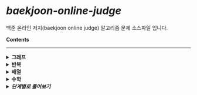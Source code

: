 # *baekjoon-online-judge*

백준 온라인 저지(baekjoon online judge) 알고리즘 문제 소스파일 입니다.

<b>Contents</b>

<hr>
<details>
	<summary><b>그래프</b></summary>
    <ul>
        <li><a href="https://github.com/sjsage522/baekjoon-online-judge/blob/master/source/그래프/graph_1012.c">유기농 배추</a></li>
        <li><a href="https://github.com/sjsage522/baekjoon-online-judge/blob/master/source/그래프/graph_1260.c">DFS와 BFS</a></li>
        <li><a href="https://github.com/sjsage522/baekjoon-online-judge/blob/master/source/그래프/graph_1697.c">숨바꼭질</a></li>
        <li><a href="https://github.com/sjsage522/baekjoon-online-judge/blob/master/source/그래프/graph_2178.c">미로 탐색</a></li>
        <li><a href="https://github.com/sjsage522/baekjoon-online-judge/blob/master/source/그래프/graph_2468.c">안전 영역</a></li>
        <li><a href="https://github.com/sjsage522/baekjoon-online-judge/blob/master/source/그래프/graph_2583.c">영역 구하기</a></li>
        <li><a href="https://github.com/sjsage522/baekjoon-online-judge/blob/master/source/그래프/graph_2667.c">단지번호붙이기</a></li>
        <li><a href="https://github.com/sjsage522/baekjoon-online-judge/blob/master/source/그래프/graph_6603.c">로또</a></li>
        <li><a href="https://github.com/sjsage522/baekjoon-online-judge/blob/master/source/그래프/graph_7562.c">나이트의 이동</a></li>
        <li><a href="https://github.com/sjsage522/baekjoon-online-judge/blob/master/source/그래프/graph_7569.c">토마토</a></li>
    </ul>
</details>
<details>
    <summary><b>반복</b></summary>
    <ul>
        <li><a href="https://github.com/sjsage522/baekjoon-online-judge/blob/master/source/반복/for_2438.c">별 찍기-1</a></li>
    </ul>
</details><details>
    <summary><b>배열</b></summary>
    <ul>
        <li><a href="https://github.com/sjsage522/baekjoon-online-judge/blob/master/source/배열/array_1159.c">농구 경기</a></li>
    </ul>
</details>
<details>
    <summary><b>수학</b></summary>
    <ul>
        <li><a href="https://github.com/sjsage522/baekjoon-online-judge/blob/master/source/수학/math_1000.c">A+B</a></li>
    </ul>
</details>
<details>
    <summary><b><em>단계별로 풀어보기</em></b></summary>
    <ul>
        <details>
            <summary><b>입출력과 사칙연산</b></summary>
            <ul>
                <li><a href="https://github.com/sjsage522/baekjoon-online-judge/blob/master/source/단계별로%20풀어보기/입출력과%20사칙연산/A%2BB.c">A+B</a></li>
                <li><a href="https://github.com/sjsage522/baekjoon-online-judge/blob/master/source/단계별로%20풀어보기/입출력과%20사칙연산/A-B.c">A-B</a></li>
                <li><a href="https://github.com/sjsage522/baekjoon-online-judge/blob/master/source/단계별로%20풀어보기/입출력과%20사칙연산/AxB.c">AxB</a></li>
                <li><a href="https://github.com/sjsage522/baekjoon-online-judge/blob/master/source/단계별로%20풀어보기/입출력과%20사칙연산/A／B.c">A/B</a></li>
                <li><a href="https://github.com/sjsage522/baekjoon-online-judge/blob/master/source/단계별로%20풀어보기/입출력과%20사칙연산/Hello World.java">Hello World</a></li>
                <li><a href="https://github.com/sjsage522/baekjoon-online-judge/blob/master/source/단계별로%20풀어보기/입출력과%20사칙연산/We love kriii.c">We love kriii</a></li>
                <li><a href="https://github.com/sjsage522/baekjoon-online-judge/blob/master/source/단계별로%20풀어보기/입출력과%20사칙연산/개.c">개</a></li>
                <li><a href="https://github.com/sjsage522/baekjoon-online-judge/blob/master/source/단계별로%20풀어보기/입출력과%20사칙연산/고양이.c">고양이</a></li>
                <li><a href="https://github.com/sjsage522/baekjoon-online-judge/blob/master/source/단계별로%20풀어보기/입출력과%20사칙연산/곱셈.c">곱셈</a></li>
                <li><a href="https://github.com/sjsage522/baekjoon-online-judge/blob/master/source/단계별로%20풀어보기/입출력과%20사칙연산/나머지.c">나머지</a></li>
                <li><a href="https://github.com/sjsage522/baekjoon-online-judge/blob/master/source/단계별로%20풀어보기/입출력과%20사칙연산/사칙연산.c">사칙연산</a></li>
            </ul>
        </details>
        <details>
            <summary><b>if 문</b></summary>
            <ul>
                <li><a href="https://github.com/sjsage522/baekjoon-online-judge/blob/master/source/단계별로%20풀어보기/if문/두%20수%20비교하기.c">두 수 비교하기</a></li>
                <li><a href="https://github.com/sjsage522/baekjoon-online-judge/blob/master/source/단계별로%20풀어보기/if문/사분면%20고르기.java">사분면 고르기</a></li>
                <li><a href="https://github.com/sjsage522/baekjoon-online-judge/blob/master/source/단계별로%20풀어보기/if문/시험%20성적.c">시험 성적</a></li>
                <li><a href="https://github.com/sjsage522/baekjoon-online-judge/blob/master/source/단계별로%20풀어보기/if문/알람%20시계.c">알람 시계</a></li>
                <li><a href="https://github.com/sjsage522/baekjoon-online-judge/blob/master/source/단계별로%20풀어보기/if문/윤년.c">윤년</a></li>
            </ul>
        </details>
        <details>
            <summary><b>for 문</b></summary>
            <ul>
                <li><a href="https://github.com/sjsage522/baekjoon-online-judge/blob/master/source/단계별로%20풀어보기/for문/A%2BB%20-%203.c">A+B - 3</a></li>      
                <li><a href="https://github.com/sjsage522/baekjoon-online-judge/blob/master/source/단계별로%20풀어보기/for문/A%2BB%20-%207.c">A+B - 7</a></li>   
                <li><a href="https://github.com/sjsage522/baekjoon-online-judge/blob/master/source/단계별로%20풀어보기/for문/A%2BB%20-%208.c">A+B - 8</a></li>                   
                <li><a href="https://github.com/sjsage522/baekjoon-online-judge/blob/master/source/단계별로%20풀어보기/for문/N%20찍기.c">N 찍기</a></li>   
                <li><a href="https://github.com/sjsage522/baekjoon-online-judge/blob/master/source/단계별로%20풀어보기/for문/X보다%20작은%20수.c">X보다 작은 수</a></li>   
                <li><a href="https://github.com/sjsage522/baekjoon-online-judge/blob/master/source/단계별로%20풀어보기/for문/구구단.c">구구단</a></li>   
                <li><a href="https://github.com/sjsage522/baekjoon-online-judge/blob/master/source/단계별로%20풀어보기/for문/기찍%20N.c">기찍 N</a></li>   
                <li><a href="https://github.com/sjsage522/baekjoon-online-judge/blob/master/source/단계별로%20풀어보기/for문/별%20찍기%20-%201.c">별 찍기 - 1</a></li>   
                <li><a href="https://github.com/sjsage522/baekjoon-online-judge/blob/master/source/단계별로%20풀어보기/for문/별%20찍기%20-%202.c">별 찍기 - 2</a></li>                
                <li><a href="https://github.com/sjsage522/baekjoon-online-judge/blob/master/source/단계별로%20풀어보기/for문/빠른%20A%2BB.c">빠른 A+B</a></li>   
                <li><a href="https://github.com/sjsage522/baekjoon-online-judge/blob/master/source/단계별로%20풀어보기/for문/합.c">합</a></li>               
            </ul>
        </details>
        <details>
            <summary><b>while 문</b></summary>
            <ul>
                <li><a href="https://github.com/sjsage522/baekjoon-online-judge/blob/master/source/단계별로%20풀어보기/while문/A%2BB%20-%204.c">A+B - 4</a></li>
                <li><a href="https://github.com/sjsage522/baekjoon-online-judge/blob/master/source/단계별로%20풀어보기/while문/A%2BB%20-%205.c">A+B - 5</a></li>
                <li><a href="https://github.com/sjsage522/baekjoon-online-judge/blob/master/source/단계별로%20풀어보기/while문/더하기%20사이클.c">더하기 사이클</a></li>
            </ul>
        </details>   
        <details>
            <summary><b>실습1</b></summary>
            <ul>
                <li><a href="https://github.com/sjsage522/baekjoon-online-judge/blob/master/source/단계별로%20풀어보기/실습1/별%20찍기%20-%2013.java">별 찍기 - 13</a></li>
                <li><a href="https://github.com/sjsage522/baekjoon-online-judge/blob/master/source/단계별로%20풀어보기/실습1/별%20찍기%20-%2013.java">별 찍기 - 21</a></li>
                <li><a href="https://github.com/sjsage522/baekjoon-online-judge/blob/master/source/단계별로%20풀어보기/실습1/별%20찍기%9-%2021.java">별 찍기 - 9</a></li>
                <li><a href="https://github.com/sjsage522/baekjoon-online-judge/blob/master/source/단계별로%20풀어보기/실습1/상근날드.java">상근날드</a></li>
                <li><a href="https://github.com/sjsage522/baekjoon-online-judge/blob/master/source/단계별로%20풀어보기/실습1/세%20수.c">세 수</a></li>
                <li><a href="https://github.com/sjsage522/baekjoon-online-judge/blob/master/source/단계별로%20풀어보기/실습1/평균%20점수.java">평균 점수</a></li>    
            </ul>
        </details>
        <details>
            <summary><b>1차원 배열</b></summary>
            <ul>
                <li><a href="https://github.com/sjsage522/baekjoon-online-judge/blob/master/source/단계별로%20풀어보기/1차원%20배열/OX퀴즈.c">OX퀴즈</a></li>
                <li><a href="https://github.com/sjsage522/baekjoon-online-judge/blob/master/source/단계별로%20풀어보기/1차원%20배열/나머지.c">나머지</a></li>
                <li><a href="https://github.com/sjsage522/baekjoon-online-judge/blob/master/source/단계별로%20풀어보기/1차원%20배열/숫자의%20개수.c">숫자의 개수</a></li>
                <li><a href="https://github.com/sjsage522/baekjoon-online-judge/blob/master/source/단계별로%20풀어보기/1차원%20배열/최댓값.c">최댓값</a></li>
                <li><a href="https://github.com/sjsage522/baekjoon-online-judge/blob/master/source/단계별로%20풀어보기/1차원%20배열/최소%2C%20최대.c">최소, 최대</a></li>
                <li><a href="https://github.com/sjsage522/baekjoon-online-judge/blob/master/source/단계별로%20풀어보기/1차원%20배열/평균.c">평균</a></li>
                <li><a href="https://github.com/sjsage522/baekjoon-online-judge/blob/master/source/단계별로%20풀어보기/1차원%20배열/평균은%20넘겠지.c">평균은 넘겠지</a></li>      
            </ul>
        </details>
        <details>
            <summary><b>함수</b></summary>
            <ul>
                <li><a href="https://github.com/sjsage522/baekjoon-online-judge/blob/master/source/단계별로%20풀어보기/함수/셀프%20넘버.c">셀프 넘버</a></li>
                <li><a href="https://github.com/sjsage522/baekjoon-online-judge/blob/master/source/단계별로%20풀어보기/함수/정수%20N개의%20합.c">정수 N개의 합</a></li>
                <li><a href="https://github.com/sjsage522/baekjoon-online-judge/blob/master/source/단계별로%20풀어보기/함수/한수.java">한수</a></li>     
            </ul>
        </details>
        <details>
            <summary><b>문자열</b></summary>
            <ul>
                <li><a href="https://github.com/sjsage522/baekjoon-online-judge/blob/master/source/단계별로%20풀어보기/문자열/그룹%20단어%20체커.c">그룹 단어 체커</a></li>
                <li><a href="https://github.com/sjsage522/baekjoon-online-judge/blob/master/source/단계별로%20풀어보기/문자열/다이얼.c">다이얼</a></li>
                <li><a href="https://github.com/sjsage522/baekjoon-online-judge/blob/master/source/단계별로%20풀어보기/문자열/단어%20공부.c">단어 공부</a></li>                 <li><a href="https://github.com/sjsage522/baekjoon-online-judge/blob/master/source/단계별로%20풀어보기/문자열/단어의 개수.c">단어의 개수</a></li>                 <li><a href="https://github.com/sjsage522/baekjoon-online-judge/blob/master/source/단계별로%20풀어보기/문자열/문자열 반복.c">문자열 반복</a></li>                 <li><a href="https://github.com/sjsage522/baekjoon-online-judge/blob/master/source/단계별로%20풀어보기/문자열/상수.c">상수</a></li>                 <li><a href="https://github.com/sjsage522/baekjoon-online-judge/blob/master/source/단계별로%20풀어보기/문자열/숫자의 합.c">숫자의 합</a></li>                 <li><a href="https://github.com/sjsage522/baekjoon-online-judge/blob/master/source/단계별로%20풀어보기/문자열/아스키 코드.c">아스키 코드</a></li>                 <li><a href="https://github.com/sjsage522/baekjoon-online-judge/blob/master/source/단계별로%20풀어보기/문자열/알파벳 찾기.c">알파벳 찾기</a></li>                 <li><a href="https://github.com/sjsage522/baekjoon-online-judge/blob/master/source/단계별로%20풀어보기/문자열/크로아티아 알파벳.c">크로아티아 알파벳</a></li>    
            </ul>
        </details>
        <details>
            <summary><b>재귀</b></summary>
            <ul>
                <li><a href="https://github.com/sjsage522/baekjoon-online-judge/blob/master/source/단계별로%20풀어보기/재귀/별%20찍기%20-%2010.java">별 찍기 - 10</a></li>
                <li><a href="https://github.com/sjsage522/baekjoon-online-judge/blob/master/source/단계별로%20풀어보기/재귀/팩토리얼.c">팩토리얼</a></li>
                <li><a href="https://github.com/sjsage522/baekjoon-online-judge/blob/master/source/단계별로%20풀어보기/재귀/피보나치%20수%205.c">피보나치 수 5</a></li>                 <li><a href="https://github.com/sjsage522/baekjoon-online-judge/blob/master/source/단계별로%20풀어보기/재귀/하노이%20탑%20이동%20순서.java">하노이 탑 이동 순서</a></li> 
            </ul>
        </details>
        <details>
            <summary><b>브루트포스</b></summary>
            <ul>
                <li><a href="https://github.com/sjsage522/baekjoon-online-judge/blob/master/source/단계별로%20풀어보기/브루트포스/덩치.java">덩치</a></li>
                <li><a href="https://github.com/sjsage522/baekjoon-online-judge/blob/master/source/단계별로%20풀어보기/브루트포스/분해합.java">분해합</a></li>
                <li><a href="https://github.com/sjsage522/baekjoon-online-judge/blob/master/source/단계별로%20풀어보기/브루트포스/블랙잭.c">블랙잭</a></li>                 <li><a href="https://github.com/sjsage522/baekjoon-online-judge/blob/master/source/단계별로%20풀어보기/브루트포스/영화감독%20숌.java">영화감독 숌</a></li>
          <li><a href="https://github.com/sjsage522/baekjoon-online-judge/blob/master/source/단계별로%20풀어보기/브루트포스/체스판%20다시%20칠하기.java">체스판 다시 칠하기</a></li> 
            </ul>
        </details>
    </ul>
</details>













